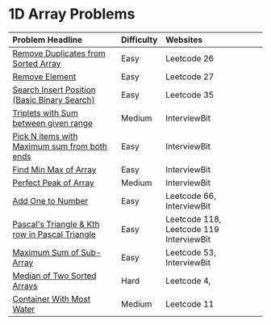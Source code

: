 # 1D Array Problems



| Problem Headline | Difficulty | Websites |
| :--- | :--- | :--- |
| [Remove Duplicates from Sorted Array](remove-duplicates-from-sorted-array.md) | Easy | Leetcode 26 |
| [Remove Element](remove-element.md) | Easy | Leetcode 27 |
| [Search Insert Position  \(Basic Binary Search\)](search-insert-position.md) | Easy | Leetcode 35 |
| [Triplets with Sum between given range](triplets-with-sum-between-given-range.md) | Medium | InterviewBit |
| [Pick N items with Maximum sum from both ends](pick-n-items-from-both-sides.md) | Easy | InterviewBit |
| [Find Min Max of Array](find-min-max-of-array.md) | Easy | InterviewBit |
| [Perfect Peak of Array](perfect-peak-of-array.md) | Medium | InterviewBit |
| [Add One to Number](add-one-to-number.md) | Easy | Leetcode 66, InterviewBit |
| [Pascal's Triangle & Kth row in Pascal Triangle](https://app.gitbook.com/@thangarajn1992/s/data-structures-and-algorithms/problem-set/1d-array-problems/pascals-triangle) | Easy | Leetcode 118, Leetcode 119 InterviewBit |
| [Maximum Sum of Sub-Array](maximum-sum-of-sub-array.md) | Easy | Leetcode 53, InterviewBit |
| [Median of Two Sorted Arrays](median-of-two-sorted-arrays.md) | Hard | Leetcode 4, |
| [Container With Most Water](container-with-most-water.md) | Medium | Leetcode 11 |



